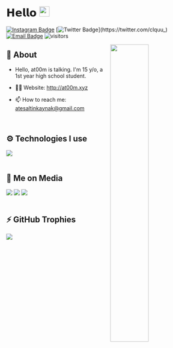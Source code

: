 # 𝗛𝗲𝗹𝗹𝗼 <img src="https://user-images.githubusercontent.com/5679180/79618120-0daffb80-80be-11ea-819e-d2b0fa904d07.gif" width="27"> 

[![Instagram Badge](https://img.shields.io/badge/-Instagram-5851DB?style=flat-square&labelColor=5851DB&logo=instagram&logoColor=white&link=https://instagram.com/this.clqu)](https://instagram.com/notclqu)
[![Twitter Badge](https://img.shields.io/badge/-Twitter-1da1f2?style=flat-square&labelColor=1da1f2&logo=twitter&logoColor=white&link=https://twitter.com/clquu_)](https://twitter.com/clquu_)
[![Email Badge](https://img.shields.io/badge/-Email-c14438?style=flat-square&logo=Gmail&logoColor=white&link=mailto:me@clqu.live)](mailto:me@clqu.live)
![visitors](https://visitor-badge.laobi.icu/badge?page_id=clqu)

<img width="45%" align="right" src="https://github-readme-streak-stats.herokuapp.com/?user=clqu&theme=black-ice&hide_border=true&stroke=0000&background=0D1117">

<div align="left" width="100%">
   
## 🧐 About

- Hello, at00m is talking. I'm 15 y/o, a 1st year high school student.

- 👨‍💻 Website: http://at00m.xyz
- 📫 How to reach me: atesaltinkaynak@gmail.com
  
<br />
   
## ⚙️ Technologies I use
   
<img src="https://skillicons.dev/icons?i=ts,js,java,html,css,php,tailwind,nodejs,mysql,mongodb,react,nextjs&theme=dark" />
</div>

<br />

## 📱 Me on Media
<div>
   <a href="https://instagram.com/at00mpeek"><img src="https://skillicons.dev/icons?i=instagram&theme=dark" /></a>
   <a href="https://twitter.com/@justat00m"><img src="https://skillicons.dev/icons?i=twitter&theme=dark" /></a>
   <a href="https://discord.com/users/654732196594319365"><img src="https://skillicons.dev/icons?i=discord&theme=dark" /></a>
</div>


<br />

## ⚡ GitHub Trophies</h2>
<img src="https://github-profile-trophy.vercel.app/?username=clqu&theme=darkhub&no-frame=true&margin-w=15&margin-h=15" />

<br />

<br />
<br />
